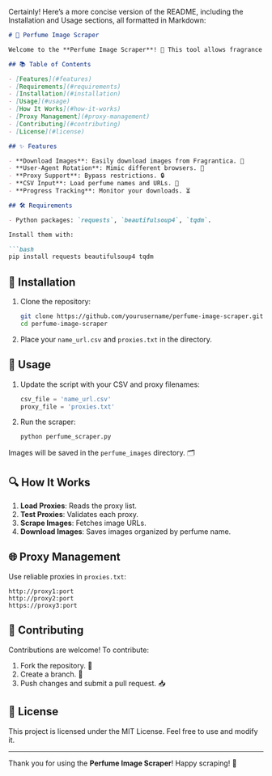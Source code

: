 Certainly! Here’s a more concise version of the README, including the Installation and Usage sections, all formatted in Markdown:

```markdown
# 🥀 Perfume Image Scraper

Welcome to the **Perfume Image Scraper**! 🌟 This tool allows fragrance enthusiasts to download user-uploaded pictures of perfumes from the Fragrantica website.

## 📚 Table of Contents

- [Features](#features)
- [Requirements](#requirements)
- [Installation](#installation)
- [Usage](#usage)
- [How It Works](#how-it-works)
- [Proxy Management](#proxy-management)
- [Contributing](#contributing)
- [License](#license)

## ✨ Features

- **Download Images**: Easily download images from Fragrantica. 📸
- **User-Agent Rotation**: Mimic different browsers. 🦾
- **Proxy Support**: Bypass restrictions. 🔒
- **CSV Input**: Load perfume names and URLs. 📄
- **Progress Tracking**: Monitor your downloads. ⏳

## 🛠 Requirements

- Python packages: `requests`, `beautifulsoup4`, `tqdm`.

Install them with:

```bash
pip install requests beautifulsoup4 tqdm
```

## 🚀 Installation

1. Clone the repository:

   ```bash
   git clone https://github.com/yourusername/perfume-image-scraper.git
   cd perfume-image-scraper
   ```

2. Place your `name_url.csv` and `proxies.txt` in the directory.

## 📝 Usage

1. Update the script with your CSV and proxy filenames:

   ```python
   csv_file = 'name_url.csv'
   proxy_file = 'proxies.txt'
   ```

2. Run the scraper:

   ```bash
   python perfume_scraper.py
   ```

Images will be saved in the `perfume_images` directory. 🗂️

## 🔍 How It Works

1. **Load Proxies**: Reads the proxy list.
2. **Test Proxies**: Validates each proxy.
3. **Scrape Images**: Fetches image URLs.
4. **Download Images**: Saves images organized by perfume name.

## 🌐 Proxy Management

Use reliable proxies in `proxies.txt`:

```
http://proxy1:port
http://proxy2:port
https://proxy3:port
```

## 🤝 Contributing

Contributions are welcome! To contribute:

1. Fork the repository. 🍴
2. Create a branch. 🌳
3. Push changes and submit a pull request. 📥

## 📜 License

This project is licensed under the MIT License. Feel free to use and modify it.

---

Thank you for using the **Perfume Image Scraper**! Happy scraping! 🎉
```
